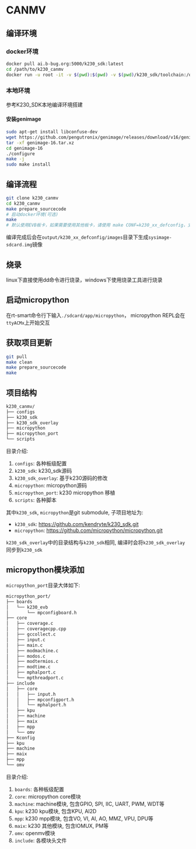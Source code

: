 # CANMV

## 编译环境

### docker环境

```sh
docker pull ai.b-bug.org:5000/k230_sdk:latest
cd /path/to/k230_canmv
docker run -u root -it -v $(pwd):$(pwd) -v $(pwd)/k230_sdk/toolchain:/opt/toolchain -w $(pwd) ai.b-bug.org:5000/k230_sdk /bin/bash
```

### 本地环境

参考K230_SDK本地编译环境搭建

#### 安装genimage

```sh
sudo apt-get install libconfuse-dev
wget https://github.com/pengutronix/genimage/releases/download/v16/genimage-16.tar.xz
tar -xf genimage-16.tar.xz
cd genimage-16
./configure
make -j
sudo make install
```

## 编译流程

```sh
git clone k230_canmv
cd k230_canmv
make prepare_sourcecode
# 启动docker环境(可选)
make
# 默认使用EVB板卡，如果需要使用其他板卡，请使用 make CONF=k230_xx_defconfig，支持的板卡在configs目录下
```

编译完成后会在`output/k230_xx_defconfig/images`目录下生成`sysimage-sdcard.img`镜像

## 烧录

linux下直接使用dd命令进行烧录，windows下使用烧录工具进行烧录

## 启动micropython

在rt-smart命令行下输入`./sdcard/app/micropython`， micropython REPL会在`ttyACMx`上开始交互

## 获取项目更新

```sh
git pull
make clean
make prepare_sourcecode
make
```

## 项目结构

```sh
k230_canmv/
├── configs
├── k230_sdk
├── k230_sdk_overlay
├── micropython
├── micropython_port
└── scripts
```

目录介绍:

1. `configs`: 各种板级配置
1. `k230_sdk`: k230_sdk源码
1. `k230_sdk_overlay`: 基于k230源码的修改
1. `micropython`: micropython源码
1. `micropython_port`: k230 micropython 移植
1. `scripts`: 各种脚本

其中`k230_sdk`, `micropython`是git submodule, 子项目地址为:

- `k230_sdk`: <https://github.com/kendryte/k230_sdk.git>
- `micropython`: <https://github.com/micropython/micropython.git>

`k230_sdk_overlay`中的目录结构与`k230_sdk`相同, 编译时会将`k230_sdk_overlay`同步到`k230_sdk`

## micropython模块添加

`micropython_port`目录大体如下:

```sh
micropython_port/
├── boards
│   └── k230_evb
│       └── mpconfigboard.h
├── core
│   ├── coverage.c
│   ├── coveragecpp.cpp
│   ├── gccollect.c
│   ├── input.c
│   ├── main.c
│   ├── modmachine.c
│   ├── modos.c
│   ├── modtermios.c
│   ├── modtime.c
│   ├── mphalport.c
│   └── mpthreadport.c
├── include
│   ├── core
│   │   ├── input.h
│   │   ├── mpconfigport.h
│   │   └── mphalport.h
│   ├── kpu
│   ├── machine
│   ├── maix
│   ├── mpp
│   └── omv
├── Kconfig
├── kpu
├── machine
├── maix
├── mpp
└── omv
```

目录介绍:

1. `boards`: 各种板级配置
1. `core`: micropython core模块
1. `machine`: machine模块, 包含GPIO, SPI, IIC, UART, PWM, WDT等
1. `kpu`: k230 kpu模块, 包含KPU, AI2D
1. `mpp`: k230 mpp模块, 包含VO, VI, AI, AO, MMZ, VPU, DPU等
1. `maix`: k230 其他模块, 包含IOMUX, PM等
1. `omv`: openmv模块
1. `include`: 各模块头文件

